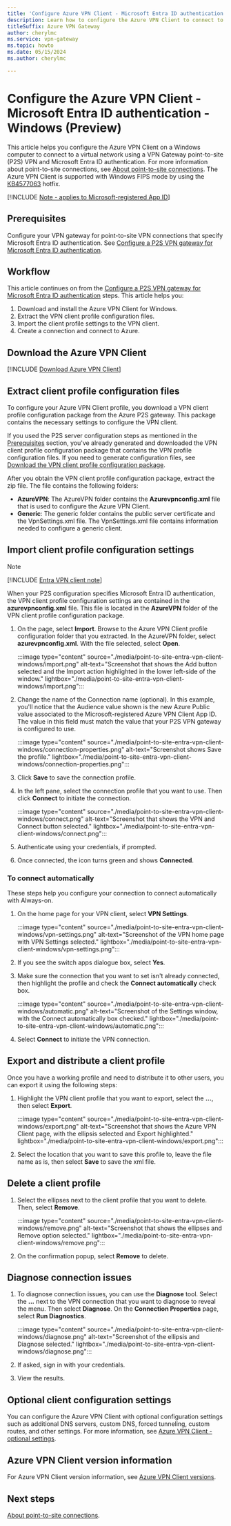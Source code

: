 ```yaml
---
title: 'Configure Azure VPN Client - Microsoft Entra ID authentication - Microsoft-registered App ID - Windows'
description: Learn how to configure the Azure VPN Client to connect to a VNet using VPN Gateway point-to-site VPN, OpenVPN protocol connections, and Microsoft Entra ID authentication from a Windows computer. This article applies to P2S gateways configured with the Microsoft-registered App ID.
titleSuffix: Azure VPN Gateway
author: cherylmc
ms.service: vpn-gateway
ms.topic: howto
ms.date: 05/15/2024
ms.author: cherylmc

---
```


# Configure the Azure VPN Client - Microsoft Entra ID authentication - Windows (Preview)

This article helps you configure the Azure VPN Client on a Windows computer to connect to a virtual network using a VPN Gateway point-to-site (P2S) VPN and Microsoft Entra ID authentication. For more information about point-to-site connections, see [About point-to-site connections](point-to-site-about.md). The Azure VPN Client is supported with Windows FIPS mode by using the [KB4577063](https://support.microsoft.com/help/4577063/windows-10-update-kb4577063) hotfix.

[!INCLUDE [Note - applies to Microsoft-registered App ID](../../includes/vpn-gateway-entra-registered-app-openvpn-note.md)]

## Prerequisites

Configure your VPN gateway for point-to-site VPN connections that specify Microsoft Entra ID authentication. See [Configure a P2S VPN gateway for Microsoft Entra ID authentication](point-to-site-entra-gateway.md).

## Workflow

This article continues on from the [Configure a P2S VPN gateway for Microsoft Entra ID authentication](point-to-site-entra-gateway.md) steps. This article helps you:

1. Download and install the Azure VPN Client for Windows.
1. Extract the VPN client profile configuration files.
1. Import the client profile settings to the VPN client.
1. Create a connection and connect to Azure.

## <a name="download"></a>Download the Azure VPN Client

[!INCLUDE [Download Azure VPN Client](../../includes/vpn-gateway-download-vpn-client.md)]

## <a name="generate"></a>Extract client profile configuration files

To configure your Azure VPN Client profile, you download a VPN client profile configuration package from the Azure P2S gateway. This package contains the necessary settings to configure the VPN client.

If you used the P2S server configuration steps as mentioned in the [Prerequisites](#prerequisites) section, you've already generated and downloaded the VPN client profile configuration package that contains the VPN profile configuration files. If you need to generate configuration files, see [Download the VPN client profile configuration package](point-to-site-entra-gateway.md#download).

After you obtain the VPN client profile configuration package, extract the zip file. The file contains the following folders:

* **AzureVPN**: The AzureVPN folder contains the **Azurevpnconfig.xml** file that is used to configure the Azure VPN Client.
* **Generic**: The generic folder contains the public server certificate and the VpnSettings.xml file. The VpnSettings.xml file contains information needed to configure a generic client.

## <a name="import"></a>Import client profile configuration settings

> [!NOTE]
> [!INCLUDE [Entra VPN client note](../../includes/vpn-gateway-entra-vpn-client-note.md)]

When your P2S configuration specifies Microsoft Entra ID authentication, the VPN client profile configuration settings are contained in the **azurevpnconfig.xml** file. This file is located in the **AzureVPN** folder of the VPN client profile configuration package.

1. On the page, select **Import**. Browse to the Azure VPN Client profile configuration folder that you extracted. In the AzureVPN folder, select **azurevpnconfig.xml**. With the file selected, select **Open**.

   :::image type="content" source="./media/point-to-site-entra-vpn-client-windows/import.png" alt-text="Screenshot that shows the Add button selected and the Import action highlighted in the lower left-side of the window." lightbox="./media/point-to-site-entra-vpn-client-windows/import.png":::

1. Change the name of the Connection name (optional). In this example, you'll notice that the Audience value shown is the new Azure Public value associated to the Microsoft-registered Azure VPN Client App ID. The value in this field must match the value that your P2S VPN gateway is configured to use.

   :::image type="content" source="./media/point-to-site-entra-vpn-client-windows/connection-properties.png" alt-text="Screenshot shows Save the profile." lightbox="./media/point-to-site-entra-vpn-client-windows/connection-properties.png":::

1. Click **Save** to save the connection profile.

1. In the left pane, select the connection profile that you want to use. Then click **Connect** to initiate the connection.

   :::image type="content" source="./media/point-to-site-entra-vpn-client-windows/connect.png" alt-text="Screenshot that shows the VPN and Connect button selected." lightbox="./media/point-to-site-entra-vpn-client-windows/connect.png":::

1. Authenticate using your credentials, if prompted.

1. Once connected, the icon turns green and shows  **Connected**.

### <a name="autoconnect"></a>To connect automatically

These steps help you configure your connection to connect automatically with Always-on.

1. On the home page for your VPN client, select **VPN Settings**.

   :::image type="content" source="./media/point-to-site-entra-vpn-client-windows/vpn-settings.png" alt-text="Screenshot of the VPN home page with VPN Settings selected." lightbox="./media/point-to-site-entra-vpn-client-windows/vpn-settings.png":::

1. If you see the switch apps dialogue box, select **Yes**.

1. Make sure the connection that you want to set isn't already connected, then highlight the profile and check the **Connect automatically** check box.

   :::image type="content" source="./media/point-to-site-entra-vpn-client-windows/automatic.png" alt-text="Screenshot of the Settings window, with the Connect automatically box checked." lightbox="./media/point-to-site-entra-vpn-client-windows/automatic.png":::

1. Select **Connect** to initiate the VPN connection.

## <a name="export"></a>Export and distribute a client profile

Once you have a working profile and need to distribute it to other users, you can export it using the following steps:

1. Highlight the VPN client profile that you want to export, select the **...**, then select **Export**.

   :::image type="content" source="./media/point-to-site-entra-vpn-client-windows/export.png" alt-text="Screenshot that shows the Azure VPN Client page, with the ellipsis selected and Export highlighted." lightbox="./media/point-to-site-entra-vpn-client-windows/export.png":::

1. Select the location that you want to save this profile to, leave the file name as is, then select **Save** to save the xml file.

## <a name="delete"></a>Delete a client profile

1. Select the ellipses next to the client profile that you want to delete. Then, select **Remove**.

   :::image type="content" source="./media/point-to-site-entra-vpn-client-windows/remove.png" alt-text="Screenshot that shows the ellipses and Remove option selected." lightbox="./media/point-to-site-entra-vpn-client-windows/remove.png":::

1. On the confirmation popup, select **Remove** to delete.

## <a name="diagnose"></a>Diagnose connection issues

1. To diagnose connection issues, you can use the **Diagnose** tool. Select the **...** next to the VPN connection that you want to diagnose to reveal the menu. Then select **Diagnose**. On the **Connection Properties** page, select **Run Diagnostics**.

   :::image type="content" source="./media/point-to-site-entra-vpn-client-windows/diagnose.png" alt-text="Screenshot of the ellipsis and Diagnose selected." lightbox="./media/point-to-site-entra-vpn-client-windows/diagnose.png":::

1. If asked, sign in with your credentials.

1. View the results.

## Optional client configuration settings

You can configure the Azure VPN Client with optional configuration settings such as additional DNS servers, custom DNS, forced tunneling, custom routes, and other settings. For more information, see [Azure VPN Client - optional settings](azure-vpn-client-optional-configurations.md).

## Azure VPN Client version information

For Azure VPN Client version information, see [Azure VPN Client versions](azure-vpn-client-versions.md).
  
## Next steps

[About point-to-site connections](point-to-site-about.md).